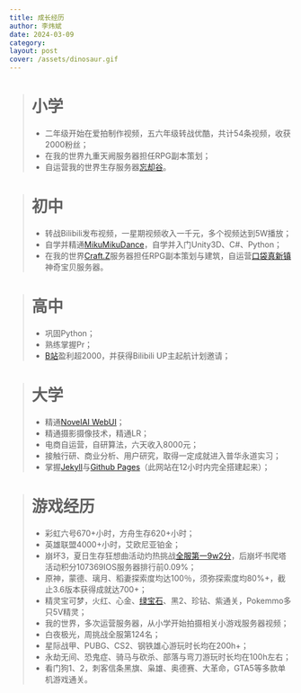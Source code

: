 ```yaml
---
title: 成长经历
author: 李炜斌
date: 2024-03-09
category: 
layout: post
cover: /assets/dinosaur.gif
---
```


> # 小学
>
> - 二年级开始在爱拍制作视频，五六年级转战优酷，共计54条视频，收获2000粉丝；
> - 在我的世界九重天阙服务器担任RPG副本策划；
> - 自运营我的世界生存服务器[忘却谷](tieba.baidu.com/p/4333806518)。


> # 初中
>
> - 转战Bilibili发布视频，一星期视频收入一千元，多个视频达到5W播放；
> - 自学并精通[MikuMikuDance](https://player.bilibili.com/player.html?aid=30376344&bvid=BV1NW411Q728&cid=52994233&p=1)，自学并入门Unity3D、C#、Python；
> - 在我的世界[Craft.Z](tieba.baidu.com/p/4923129603)服务器担任RPG副本策划与建筑，自运营[口袋真新镇](tieba.baidu.com/p/4934559459)神奇宝贝服务器。


> # 高中
>
> - 巩固Python；
> - 熟练掌握Pr；
> - [B站](https://space.bilibili.com/40121113)盈利超2000，并获得Bilibili UP主起航计划邀请；


> # 大学
>
> - 精通[NovelAI WebUI](https://player.bilibili.com/player.html?aid=647703543&bvid=BV1ve4y1s7uC&cid=892654872&p=1)；
> - 精通摄影摄像技术，精通LR；
> - 电商自运营，自研算法，六天收入8000元；
> - 接触行研、商业分析、用户研究，取得一定成就进入普华永道实习；
> - 掌握[Jekyll](https://jekyll.com/)与[Github Pages](https://docs.github.com/zh/pages)（此网站在12小时内完全搭建起来）；


> # 游戏经历
>
> - 彩虹六号670+小时，方舟生存620+小时；
> - 英雄联盟4000+小时，艾欧尼亚铂金；
> - 崩坏3，夏日生存狂想曲活动灼热挑战[全服第一9w2分](https://player.bilibili.com/player.html?aid=643570658&bvid=BV1CY4y1L7TA&cid=776750496&p=1)，后崩坏书爬塔活动积分107369IOS服务器排行前0.09%；
> - 原神，蒙德、璃月、稻妻探索度均达100％，须弥探索度均80%+，截止3.6版本获得成就达700+；
> - 精灵宝可梦，火红、心金、[绿宝石](https://player.bilibili.com/player.html?aid=265662681&bvid=BV1tY411X7qp&cid=975417647&p=1)、黑2、珍钻、紫通关，Pokemmo多只5V精灵；
> - 我的世界，多次运营服务器，从小学开始拍摄相关小游戏服务器视频；
> - 白夜极光，周挑战全服第124名；
> - 星际战甲、PUBG、CS2、钢铁雄心游玩时长均在200h+；
> - 永劫无间、恐鬼症、骑马与砍杀、部落与弯刀游玩时长均在100h左右；
> - 看门狗1、2，刺客信条黑旗、枭雄、奥德赛、大革命，GTA5等多款单机游戏通关。
